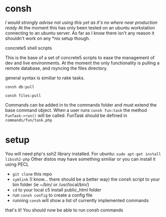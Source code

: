 consh
=====

*I would strongly advise not using this yet as it's no where near production ready* At the moment this has only been tested
on an ubuntu workstation connecting to an ubuntu server. As far as I know there isn't any reason it shouldn't work on any *nix setup though.

concrete5 shell scripts

This is the base of a set of concrete5 scripts to ease the management of dev and live environments. At the moment the only functionality is pulling a remote database, and rsyncing the files directory.

general syntax is similiar to rake tasks.

```consh db:pull```

```consh files:pull```

Commands can be added in to the commands folder and must extend the base command object. When a user runs ```consh fun:task```
the method ```FunTask->run()``` will be called. FunTask should be defined in ```commands/fun/task.php```

setup
=====

You will need php's ssh2 library installed. For ubuntu: ```sudo apt-get install libssh2-php``` Other distos may have something similiar or you can install it using PECL

* ```git clone``` this repo
* ```symlink``` (I know... there should be a better way) the consh script to your bin folder (ie ~/bin/ or /usr/local/bin/)
* ```cd``` to your local c5 install public_html folder
* run ```consh config``` to create a config file
* running ```consh``` will show a list of currently implemented commands

that's it! You should now be able to run consh commands




